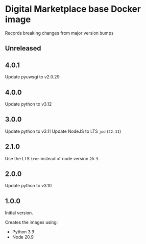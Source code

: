 # Digital Marketplace base Docker image

Records breaking changes from major version bumps

## Unreleased

## 4.0.1

Update pyuwsgi to v2.0.29

## 4.0.0

Update python to v3.12

## 3.0.0

Update python to v3.11
Update NodeJS to LTS `jod` (`22.11`)

## 2.1.0

Use the LTS `iron` instead of node version `20.9`

## 2.0.0

Update python to v3.10

## 1.0.0

Initial version.

Creates the images using:
- Python 3.9
- Node 20.9
